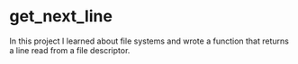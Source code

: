 # get_next_line
In this project I learned about file systems and wrote a function that returns a line read from a file descriptor.
